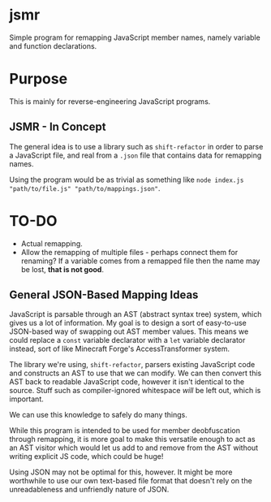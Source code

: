 # jsmr
Simple program for remapping JavaScript member names, namely variable and function declarations.

# Purpose
This is mainly for reverse-engineering JavaScript programs.

## JSMR - In Concept
The general idea is to use a library such as `shift-refactor` in order to parse a JavaScript file, and real from a `.json` file that contains data for remapping names.

Using the program would be as trivial as something like `node index.js "path/to/file.js" "path/to/mappings.json"`.

# TO-DO
* Actual remapping.
* Allow the remapping of multiple files - perhaps connect them for renaming? If a variable comes from a remapped file then the name may be lost, **that is not good**.

## General JSON-Based Mapping Ideas
JavaScript is parsable through an AST (abstract syntax tree) system, which gives us a lot of information. My goal is to design a sort of easy-to-use JSON-based way of swapping out AST member values. This means we could replace a `const` variable declarator with a `let` variable declarator instead, sort of like Minecraft Forge's AccessTransformer system.

The library we're using, `shift-refactor`, parsers existing JavaScript code and constructs an AST to use that we can modify. We can then convert this AST back to readable JavaScript code, however it isn't identical to the source. Stuff such as compiler-ignored whitespace *will* be left out, which is important.

We can use this knowledge to safely do many things.

While this program is intended to be used for member deobfuscation through remapping, it is more goal to make this versatile enough to act as an AST visitor which would let us add to and remove from the AST without writing explicit JS code, which could be huge!

Using JSON may not be optimal for this, however. It might be more worthwhile to use our own text-based file format that doesn't rely on the unreadableness and unfriendly nature of JSON.

